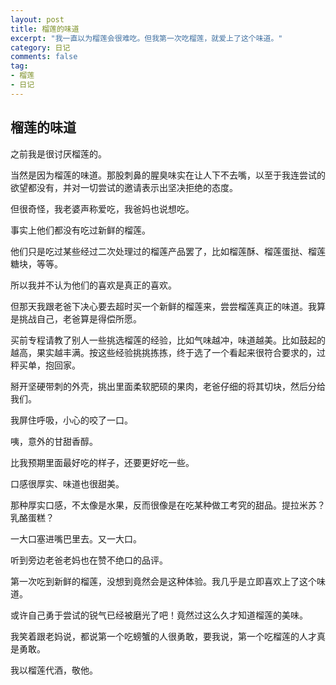 ```yaml
---
layout: post
title: 榴莲的味道
excerpt: "我一直以为榴莲会很难吃。但我第一次吃榴莲，就爱上了这个味道。"
category: 日记
comments: false
tag:
- 榴莲
- 日记
---
```


## 榴莲的味道

之前我是很讨厌榴莲的。

当然是因为榴莲的味道。那股刺鼻的腥臭味实在让人下不去嘴，以至于我连尝试的欲望都没有，并对一切尝试的邀请表示出坚决拒绝的态度。

但很奇怪，我老婆声称爱吃，我爸妈也说想吃。

事实上他们都没有吃过新鲜的榴莲。

他们只是吃过某些经过二次处理过的榴莲产品罢了，比如榴莲酥、榴莲蛋挞、榴莲糖块，等等。

所以我并不认为他们的喜欢是真正的喜欢。


但那天我跟老爸下决心要去超时买一个新鲜的榴莲来，尝尝榴莲真正的味道。我算是挑战自己，老爸算是得偿所愿。

买前专程请教了别人一些挑选榴莲的经验，比如气味越冲，味道越美。比如鼓起的越高，果实越丰满。按这些经验挑挑拣拣，终于选了一个看起来很符合要求的，过秤买单，抱回家。


掰开坚硬带刺的外壳，挑出里面柔软肥硕的果肉，老爸仔细的将其切块，然后分给我们。

我屏住呼吸，小心的咬了一口。

咦，意外的甘甜香醇。

比我预期里面最好吃的样子，还要更好吃一些。

口感很厚实、味道也很甜美。

那种厚实口感，不太像是水果，反而很像是在吃某种做工考究的甜品。提拉米苏？乳酪蛋糕？

一大口塞进嘴巴里去。又一大口。

听到旁边老爸老妈也在赞不绝口的品评。

第一次吃到新鲜的榴莲，没想到竟然会是这种体验。我几乎是立即喜欢上了这个味道。

或许自己勇于尝试的锐气已经被磨光了吧！竟然过这么久才知道榴莲的美味。

我笑着跟老妈说，都说第一个吃螃蟹的人很勇敢，要我说，第一个吃榴莲的人才真是勇敢。

我以榴莲代酒，敬他。